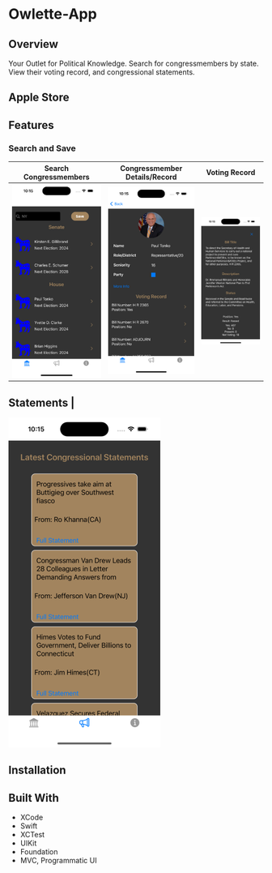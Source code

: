 # Owlette-App

## Overview

Your Outlet for Political Knowledge. Search for congressmembers by state. View their voting record, and congressional statements.

## Apple Store

## Features

### Search and Save 

Search Congressmembers | Congressmember Details/Record | Voting Record          
---------------------- | ----------------------------- | -----------------------   
![Search](Owlette-App/Owlette-App/Assets.xcassets/AppFeatureImages/Owlette-Search.png) | ![Details](Owlette-App/Owlette-App/Assets.xcassets/AppFeatureImages/Owlette-MemberAndRecord.png) | ![Voting](Owlette-App/Owlette-App/Assets.xcassets/AppFeatureImages/Owlette-RecordDetails.png)

Statements |
----------
![Statements](Owlette-App/Owlette-App/Assets.xcassets/AppFeatureImages/Owlette-Statements.png)

## Installation

## Built With

* XCode
* Swift
* XCTest
* UIKit
* Foundation
* MVC, Programmatic UI
